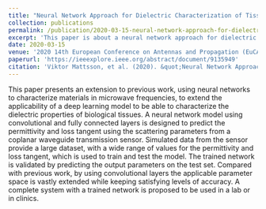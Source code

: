 ```yaml
---
title: "Neural Network Approach for Dielectric Characterization of Tissues in Microwave Frequencies using Coplanar Waveguide Transmission"
collection: publications
permalink: /publication/2020-03-15-neural-network-approach-for-dielectric-characterization-of-tissues-in-microwave-frequencies-using-coplanar-waveguide-transmission
excerpt: 'This paper is about a neural network approach for dielectric characterization of tissues in microwave frequencies.'
date: 2020-03-15
venue: '2020 14th European Conference on Antennas and Propagation (EuCAP)'
paperurl: 'https://ieeexplore.ieee.org/abstract/document/9135949'
citation: 'Viktor Mattsson, et al. (2020). &quot;Neural Network Approach for Dielectric Characterization of Tissues in Microwave Frequencies using Coplanar Waveguide Transmission.&quot; <i>2020 14th European Conference on Antennas and Propagation (EuCAP)</i>.'
---
```

This paper presents an extension to previous work, using neural networks to characterize materials in microwave frequencies, to extend the applicability of a deep learning model to be able to characterize the dielectric properties of biological tissues. A neural network model using convolutional and fully connected layers is designed to predict the permittivity and loss tangent using the scattering parameters from a coplanar waveguide transmission sensor. Simulated data from the sensor provide a large dataset, with a wide range of values for the permittivity and loss tangent, which is used to train and test the model. The trained network is validated by predicting the output parameters on the test set. Compared with previous work, by using convolutional layers the applicable parameter space is vastly extended while keeping satisfying levels of accuracy. A complete system with a trained network is proposed to be used in a lab or in clinics.
